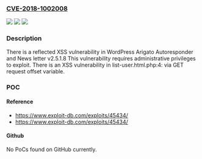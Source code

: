 ### [CVE-2018-1002008](https://cve.mitre.org/cgi-bin/cvename.cgi?name=CVE-2018-1002008)
![](https://img.shields.io/static/v1?label=Product&message=Arigato%20Autoresponder%20and%20Newsletter&color=blue)
![](https://img.shields.io/static/v1?label=Version&message=%3C%3D%202.5.1.8%20&color=brighgreen)
![](https://img.shields.io/static/v1?label=Vulnerability&message=reflected%20XSS%20vulnerability%20in%20Wordpress%20Plugin%20Arigato%20Autoresponder%20and%20Newsletter%20v2.5.1.8&color=brighgreen)

### Description

There is a reflected XSS vulnerability in WordPress Arigato Autoresponder and News letter v2.5.1.8 This vulnerability requires administrative privileges to exploit. There is an XSS vulnerability in list-user.html.php:4: via GET request offset variable.

### POC

#### Reference
- https://www.exploit-db.com/exploits/45434/
- https://www.exploit-db.com/exploits/45434/

#### Github
No PoCs found on GitHub currently.

